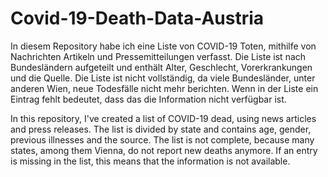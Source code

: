 # Covid-19-Death-Data-Austria
In diesem Repository habe ich eine Liste von COVID-19 Toten, mithilfe von Nachrichten Artikeln und Pressemitteilungen verfasst.
Die Liste ist nach Bundesländern aufgeteilt und enthält Alter, Geschlecht, Vorerkrankungen und die Quelle.
Die Liste ist nicht vollständig, da viele Bundesländer, unter anderen Wien, neue Todesfälle nicht mehr berichten. 
Wenn in der Liste ein Eintrag fehlt bedeutet, dass das die Information nicht verfügbar ist.


In this repository, I've created a list of COVID-19 dead, using news articles and press releases.
The list is divided by state and contains age, gender, previous illnesses and the source.
The list is not complete, because many states, among them Vienna, do not report new deaths anymore. 
If an entry is missing in the list, this means that the information is not available.
